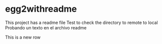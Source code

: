 # egg2withreadme
This project has a readme file
Test to check the directory to remote to local
Probando un texto en el archivo readme


This is a new row
